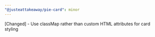 ```yaml
---
"@justeattakeaway/pie-card": minor
---
```


[Changed] - Use classMap rather than custom HTML attributes for card styling
